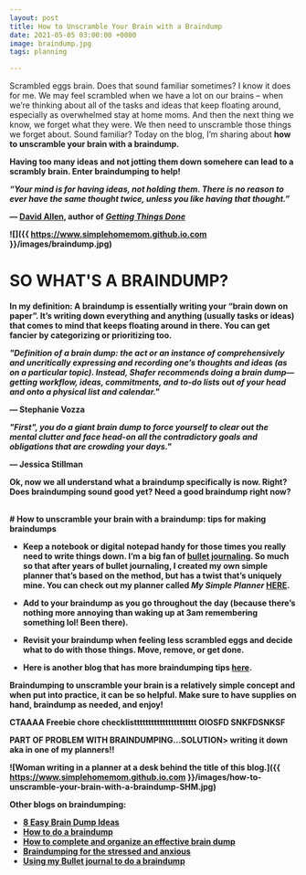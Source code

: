 ```yaml
---
layout: post
title: How to Unscramble Your Brain with a Braindump
date: 2021-05-05 03:00:00 +0000
image: braindump.jpg
tags: planning

---
```

Scrambled eggs brain. Does that sound familiar sometimes? I know it does for me. We may feel scrambled when we have a lot on our brains – when we’re thinking about all of the tasks and ideas that keep floating around, especially as overwhelmed stay at home moms. And then the next thing we know, we forget what they were. We then need to unscramble those things we forget about. Sound familiar? Today on the blog, I’m sharing about <b> how to unscramble your brain with a braindump. <b> 

Having too many ideas and not jotting them down somehere can lead to a scrambly brain. Enter braindumping to help!

<b>_“Your mind is for having ideas, not holding them. There is no reason to ever have the same thought twice, unless you like having that thought.”_<b>

— [David Allen](https://gettingthingsdone.com/), author of [_Getting Things Done_](https://fourminutebooks.com/getting-things-done-summary/#:\\\~:text=1%2DSentence%2DSummary%3A%20Getting,on%20the%20task%20at%20hand.)


![]({{ https://www.simplehomemom.github.io.com }}/images/braindump.jpg) 

# SO WHAT'S A BRAINDUMP?

In my definition: A braindump is essentially writing your “brain down on paper”. It’s writing down everything and anything (usually tasks or ideas) that comes to mind that keeps floating around in there. You can get fancier by categorizing or prioritizing too.

<b>_"Definition of a brain dump: the act or an instance of comprehensively and uncritically expressing and recording one’s thoughts and ideas (as on a particular topic). Instead, Shafer recommends doing a brain dump—getting workflow, ideas, commitments, and to-do lists out of your head and onto a physical list and calendar."_<b>

— Stephanie Vozza

<b>_"First", you do a giant brain dump to force yourself to clear out the mental clutter and face head-on all the contradictory goals and obligations that are crowding your days."_<b>

— Jessica Stillman

Ok, now we all understand what a braindump specifically is now. Right? Does braindumping sound good yet? Need a good braindump right now?

<br> # How to unscramble your brain with a braindump: tips for making braindumps

* Keep a notebook or digital notepad handy for those times you really need to write things down. I’m a big fan of [bullet journaling](https://www.tinyrayofsunshine.com/blog/bullet-journal-guide). So much so that after years of bullet journaling, I created my own simple planner that’s based on the method, but has a twist that’s uniquely mine. You can check out my planner called _My Simple Planner_ [HERE](https://checkout.stripe.com/pay/cs_live_a17VWxl5dPsNfr8rHt4B1l3kRSSPeSz6Ybx9I7EDIyaxRiYTWpVrH0RK0K#fidkdWxOYHwnPyd1blppbHNgWjA0T1FER31HQU9yUnJyMzJzUklDRGd3TEZHRlJVNGJJVUhvbm5haXdGN2BQdEJmRkprbnJCfWBHSjB1aWJxQ1w3S05tf0hUTVR0aE52PUlNYmYzYEo9T09ENTVBaExHUE5qbScpJ3VpbGtuQH11anZgYUxhJz8nNz1qNTdkMlJGYFJQYWdsNmZiJyknd2BjYHd3YHcnPydtcXF1dj8qKnJycit2bGh1aWBtamhgaGpoK2ZqaConeCUl).

* Add to your braindump as you go throughout the day (because there’s nothing more annoying than waking up at 3am remembering something lol! Been there).

* Revisit your braindump when feeling less scrambled eggs and decide what to do with those things. Move, remove, or get done.

* Here is another blog that has more braindumping tips [here](https://www.lifehack.org/articles/productivity/how-to-do-the-ultimate-brain-dump.html).


Braindumping to unscramble your brain is a relatively simple concept and when put into practice, it can be so helpful. Make sure to have supplies on hand, braindump as needed, and enjoy!

CTAAAA Freebie chore checklistttttttttttttttttttttt
OIOSFD
SNKFDSNKSF

PART OF PROBLEM WITH BRAINDUMPING...SOLUTION> writing it down aka in one of my planners!!

![Woman writing in a planner at a desk behind the title of this blog.]({{ https://www.simplehomemom.github.io.com }}/images/how-to-unscramble-your-brain-with-a-braindump-SHM.jpg) 

**Other blogs on braindumping:**

* [8 Easy Brain Dump Ideas](https://letsliveandlearn.com/brain-dump-ideas/)
* [How to do a braindump](https://diaryofajournalplanner.com/brain-dump/)
* [How to complete and organize an effective brain dump](https://kalynbrooke.com/life-and-style/time-management/brain-dump-101/)
* [Braindumping for the stressed and anxious](https://medium.com/@micahmcg0035/brain-dumping-for-the-stressed-and-anxious-a6f76e6c05c8)
* [Using my Bullet journal to do a braindump](https://stationerynerd.com/braindump/)